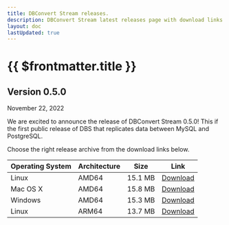 ```yaml
---
title: DBConvert Stream releases.
description: DBConvert Stream latest releases page with download links.
layout: doc
lastUpdated: true
---
```

# {{ $frontmatter.title }}

## Version 0.5.0 
November 22, 2022
  
We are excited to announce the release of DBConvert Stream 0.5.0! 
This if the first public release of DBS that replicates data between MySQL and PostgreSQL.

Choose the right release archive from the download  links below.

|  Operating System |  Architecture| Size  |Link|
|-------------- | -------------- | -------------- | -------------- |
| Linux | AMD64| 15.1 MB| [Download](https://dbconvert.com/downloads/dbs/v0.5.0/dbs-v0.5.0-linux-amd64.zip)|
| Mac OS X | AMD64|15.8 MB| [Download](https://dbconvert.com/downloads/dbs/v0.5.0/dbs-v0.5.0-darwin-amd64.zip)|
| Windows| AMD64|15.3 MB| [Download](https://dbconvert.com/downloads/dbs/v0.5.0/dbs-v0.5.0-windows-amd64.zip)|
| Linux | ARM64|13.7 MB| [Download](https://dbconvert.com/downloads/dbs/v0.5.0/dbs-v0.5.0-linux-arm64.zip)|

